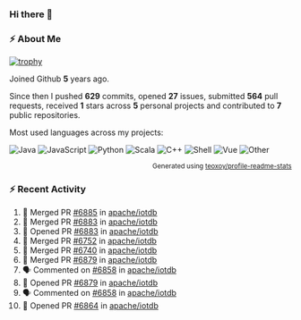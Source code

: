 ### Hi there 👋

### :zap: About Me

[![trophy](https://github-profile-trophy.vercel.app/?username=HTHou&theme=onedark)](https://github.com/ryo-ma/github-profile-trophy)
   
Joined Github **5** years ago.

Since then I pushed **629** commits, opened **27** issues, submitted **564** pull requests, received **1** stars across **5** personal projects and contributed to **7** public repositories.

Most used languages across my projects:

![Java](https://img.shields.io/static/v1?style=flat-square&label=%E2%A0%80&color=555&labelColor=%23b07219&message=Java%EF%B8%B194.4%25)
![JavaScript](https://img.shields.io/static/v1?style=flat-square&label=%E2%A0%80&color=555&labelColor=%23f1e05a&message=JavaScript%EF%B8%B11.4%25)
![Python](https://img.shields.io/static/v1?style=flat-square&label=%E2%A0%80&color=555&labelColor=%233572A5&message=Python%EF%B8%B10.7%25)
![Scala](https://img.shields.io/static/v1?style=flat-square&label=%E2%A0%80&color=555&labelColor=%23c22d40&message=Scala%EF%B8%B10.6%25)
![C++](https://img.shields.io/static/v1?style=flat-square&label=%E2%A0%80&color=555&labelColor=%23f34b7d&message=C%2B%2B%EF%B8%B10.6%25)
![Shell](https://img.shields.io/static/v1?style=flat-square&label=%E2%A0%80&color=555&labelColor=%2389e051&message=Shell%EF%B8%B10.4%25)
![Vue](https://img.shields.io/static/v1?style=flat-square&label=%E2%A0%80&color=555&labelColor=%2341b883&message=Vue%EF%B8%B10.3%25)
![Other](https://img.shields.io/static/v1?style=flat-square&label=%E2%A0%80&color=555&labelColor=%23ededed&message=Other%EF%B8%B11.2%25)

<p align="right"><sub>Generated using <a href="https://github.com/marketplace/actions/profile-readme-stats">teoxoy/profile-readme-stats</a></sub></p>


<!--![](https://github.com/HTHou/HTHou/blob/output/github-contribution-grid-snake.svg)-->

<!--![Haonan Hou's github stats](https://github-readme-stats.vercel.app/api?username=HTHou&count_private=true&show_icons=true&theme=onedark)-->

<!--![Haonan Hou's wakatime stats](https://github-readme-stats.vercel.app/api/wakatime?username=HTHou&layout=compact&theme=onedark)-->

<!--![Top Langs](https://github-readme-stats.vercel.app/api/top-langs/?username=HTHou&theme=onedark&layout=compact)-->

### :zap: Recent Activity
<!--START_SECTION:activity-->
1. 🎉 Merged PR [#6885](https://github.com/apache/iotdb/pull/6885) in [apache/iotdb](https://github.com/apache/iotdb)
2. 🎉 Merged PR [#6883](https://github.com/apache/iotdb/pull/6883) in [apache/iotdb](https://github.com/apache/iotdb)
3. 💪 Opened PR [#6883](https://github.com/apache/iotdb/pull/6883) in [apache/iotdb](https://github.com/apache/iotdb)
4. 🎉 Merged PR [#6752](https://github.com/apache/iotdb/pull/6752) in [apache/iotdb](https://github.com/apache/iotdb)
5. 🎉 Merged PR [#6740](https://github.com/apache/iotdb/pull/6740) in [apache/iotdb](https://github.com/apache/iotdb)
6. 🎉 Merged PR [#6879](https://github.com/apache/iotdb/pull/6879) in [apache/iotdb](https://github.com/apache/iotdb)
7. 🗣 Commented on [#6858](https://github.com/apache/iotdb/issues/6858) in [apache/iotdb](https://github.com/apache/iotdb)
8. 💪 Opened PR [#6879](https://github.com/apache/iotdb/pull/6879) in [apache/iotdb](https://github.com/apache/iotdb)
9. 🗣 Commented on [#6858](https://github.com/apache/iotdb/issues/6858) in [apache/iotdb](https://github.com/apache/iotdb)
10. 💪 Opened PR [#6864](https://github.com/apache/iotdb/pull/6864) in [apache/iotdb](https://github.com/apache/iotdb)
<!--END_SECTION:activity-->

<!--
**HTHou/HTHou** is a ✨ _special_ ✨ repository because its `README.md` (this file) appears on your GitHub profile.

Here are some ideas to get you started:

- 🔭 I’m currently working on ...
- 🌱 I’m currently learning ...
- 👯 I’m looking to collaborate on ...
- 🤔 I’m looking for help with ...
- 💬 Ask me about ...
- 📫 How to reach me: ...
- 😄 Pronouns: ...
- ⚡ Fun fact: ...
-->

